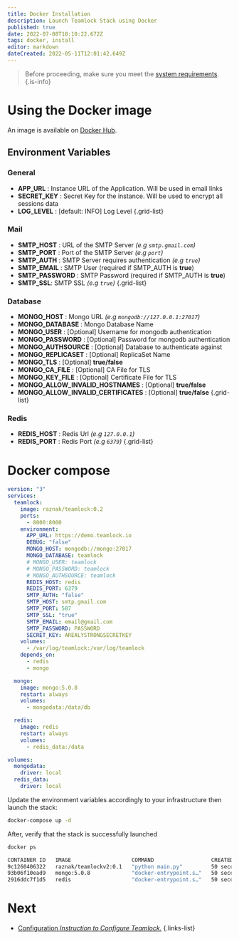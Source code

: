 ```yaml
---
title: Docker Installation
description: Launch Teamlock Stack using Docker
published: true
date: 2022-07-08T10:10:22.672Z
tags: docker, install
editor: markdown
dateCreated: 2022-05-11T12:01:42.649Z
---
```


> Before proceeding, make sure you meet the [system requirements](/install/requirements).
{.is-info}

# Using the Docker image

An image is available on [Docker Hub](https://hub.docker.com/repository/docker/raznak/teamlock).

## Environment Variables


### General

- **APP_URL** : Instance URL of the Application. Will be used in email links
- **SECRET_KEY** : Secret Key for the instance. Will be used to encrypt all sessions data
- **LOG_LEVEL** : [default: INFO] Log Level
{.grid-list}

### Mail

- **SMTP_HOST** : URL of the SMTP Server *(e.g `smtp.gmail.com`)*
- **SMTP_PORT** : Port of the SMTP Server *(e.g `port`)*
- **SMTP_AUTH** : SMTP Server requires authentication *(e.g `true`)*
- **SMTP_EMAIL** : SMTP User (required if SMTP_AUTH is **true**)
- **SMTP_PASSWORD** : SMTP Password (required if SMTP_AUTH is **true**)
- **SMTP_SSL**: SMTP SSL *(e.g `true`)*
{.grid-list}

### Database

- **MONGO_HOST** : Mongo URL *(e.g `mongodb://127.0.0.1:27017`)*
- **MONGO_DATABASE** : Mongo Database Name
- **MONGO_USER** : [Optional] Username for mongodb authentication
- **MONGO_PASSWORD** : [Optional] Password for mongodb authentication
- **MONGO_AUTHSOURCE** : [Optional] Database to authenticate against
- **MONGO_REPLICASET** : [Optional] ReplicaSet Name
- **MONGO_TLS** : [Optional] **true/false**
- **MONGO_CA_FILE** : [Optional] CA File for TLS
- **MONGO_KEY_FILE** : [Optional] Certificate File for TLS
- **MONGO_ALLOW_INVALID_HOSTNAMES** : [Optional] **true/false**
- **MONGO_ALLOW_INVALID_CERTIFICATES** : [Optional] **true/false**
{.grid-list}

### Redis

- **REDIS_HOST** : Redis Url *(e.g `127.0.0.1`)*
- **REDIS_PORT** : Redis Port *(e.g `6379`)*
{.grid-list}


# Docker compose
```yaml
version: "3"
services:
  teamlock:
    image: raznak/teamlock:0.2
    ports:
      - 8000:8000
    environment:
      APP_URL: https://demo.teamlock.io
      DEBUG: "false"
      MONGO_HOST: mongodb://mongo:27017
      MONGO_DATABASE: teamlock
      # MONGO_USER: teamlock
      # MONGO_PASSWORD: teamlock
      # MONGO_AUTHSOURCE: teamlock
      REDIS_HOST: redis
      REDIS_PORT: 6379
      SMTP_AUTH: "false"
      SMTP_HOST: smtp.gmail.com
      SMTP_PORT: 587
      SMTP_SSL: "true"
      SMTP_EMAIL: email@gmail.com
      SMTP_PASSWORD: PASSWORD
      SECRET_KEY: AREALYSTRONGSECRETKEY
    volumes:
      - /var/log/teamlock:/var/log/teamlock
    depends_on:
      - redis
      - mongo

  mongo:
    image: mongo:5.0.8
    restart: always
    volumes:
      - mongodata:/data/db

  redis:
    image: redis
    restart: always
    volumes:
      - redis_data:/data

volumes:
  mongodata:
    driver: local
  redis_data:
    driver: local
```

Update the environment variables accordingly to your infrastructure then launch the stack:
```bash
docker-compose up -d
```

After, verify that the stack is successfully launched

```bash
docker ps

CONTAINER ID   IMAGE                   COMMAND                  CREATED          STATUS          PORTS                    NAMES
9c1260406322   raznak/teamlockv2:0.1   "python main.py"         50 seconds ago   Up 49 seconds   0.0.0.0:8000->8000/tcp   teamlock_teamlock_1
93b06f10ead9   mongo:5.0.8             "docker-entrypoint.s…"   50 seconds ago   Up 50 seconds   27017/tcp                teamlock_mongo_1
2916ddc7f1d5   redis                   "docker-entrypoint.s…"   50 seconds ago   Up 50 seconds   6379/tcp                 teamlock_redis_1
```

# Next
- [Configuration *Instruction to Configure Teamlock.*](/config/index)
{.links-list}
